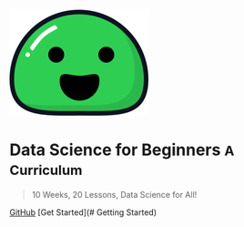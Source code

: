 <!-- _coverpage.md -->

![logo](icon.svg)

# Data Science for Beginners <small>A Curriculum</small>

> 10 Weeks, 20 Lessons, Data Science for All!


[GitHub](https://github.com/microsoft/Data-Science-For-Beginners)
[Get Started](# Getting Started)